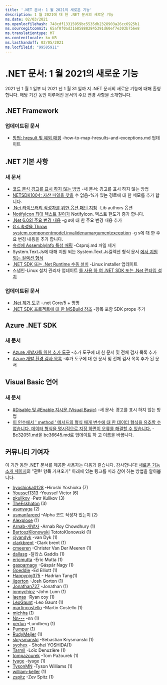 ```yaml
---
title: '.NET 문서: 1 월 2021의 새로운 기능'
description: 1 월 2021에 대 한 .NET 문서의 새로운 기능
ms.date: 02/03/2021
ms.openlocfilehash: 748cdf13315059bc5535db2328903a26cc6925b1
ms.sourcegitcommit: 65af0f0ad316858882845391d60ef7e303b756e8
ms.translationtype: MT
ms.contentlocale: ko-KR
ms.lasthandoff: 02/05/2021
ms.locfileid: "99585911"
---
```

# <a name="net-docs-whats-new-for-january-2021"></a>.NET 문서: 1 월 2021의 새로운 기능

2021 년 1 월 1 일부 터 2021 년 1 월 31 일까 지 .NET 문서의 새로운 기능에 대해 환영 합니다. 해당 기간 동안 이루어진 문서의 주요 변경 사항을 소개합니다.

## <a name="net-framework"></a>.NET Framework

### <a name="updated-articles"></a>업데이트된 문서

- [방법: hresult 및 예외 매핑](../framework/interop/how-to-map-hresults-and-exceptions.md) -how-to-map-hresults-and-exceptions.md 업데이트

## <a name="net-fundamentals"></a>.NET 기본 사항

### <a name="new-articles"></a>새 문서

- [코드 분석 경고를 표시 하지 않는 방법](../fundamentals/code-analysis/suppress-warnings.md) -새 문서: 경고를 표시 하지 않는 방법
- [NETSDK1004: 자산 파일을 찾을](../core/tools/sdk-errors/netsdk1004.md) 수 없음-%가 있는 경로에 대 한 메모를 추가 합니다.
- [.Net 라이브러리 작성자를 위한 옵션 패턴 지침](../core/extensions/options-library-authors.md) -Lib authors 옵션
- [NotifyIcon 최대 텍스트 길이가](../core/compatibility/windows-forms/6.0/notifyicon-text-max-text-length-increased.md) NotifyIcon. 텍스트 한도가 증가 합니다.
- [.Net 6.0의 주요 변경 내용](../core/compatibility/6.0.md) -g s에 대 한 주요 변경 내용 추가
- [G s 속성을 Throw system.componentmodel.invalidenumargumentexception](../core/compatibility/windows-forms/6.0/tablelayoutsettings-apis-throw-invalidenumargumentexception.md) -g s에 대 한 주요 변경 내용을 추가 합니다.
- [속성에 AssemblyInfo 특성 매핑](../core/migration/assembly-info.md) -Csproj.md 파일 제거
- System.Text.Js에 대해 지원 되는 System.Text.Js컬렉션 형식 문서 [에서 지원 되는 컬렉션 형식](../standard/serialization/system-text-json-supported-collection-types.md)
- [.NET SDK 또는 .Net Runtime 수동 설치](../core/install/linux-scripted-manual.md) -Linux installer 업데이트
- 스냅인-Linux 설치 관리자 업데이트 [를 사용 하 여 .NET SDK 또는 .Net 런타임 설치](../core/install/linux-snap.md)

### <a name="updated-articles"></a>업데이트된 문서

- [.Net 제거 도구](../core/additional-tools/uninstall-tool.md) -.net Core/5 + 명명
- [.NET SDK 프로젝트에 대 한 MSBuild 참조](../core/project-sdk/msbuild-props.md) -항목 포함 SDK props 추가

## <a name="azure-net-sdk"></a>Azure .NET SDK

### <a name="new-articles"></a>새 문서

- [Azure 개발자를 위한 추가 도구](../azure/azure-tools.md) -추가 도구에 대 한 문서 및 전체 검사 목록 추가
- [Azure 개발 환경 검사 목록](../azure/dotnet-dev-env-checklist.md) -추가 도구에 대 한 문서 및 전체 검사 목록 추가 된 문서

## <a name="visual-basic-language"></a>Visual Basic 언어

### <a name="new-articles"></a>새 문서

- [#Disable 및 #Enable 지시문 (Visual Basic)](../visual-basic/language-reference/directives/disable-enable.md) -새 문서: 경고를 표시 하지 않는 방법
- [이 인수에서 ' method ' 메서드의 형식 매개 변수에 대 한 데이터 형식을 유추할 수 없습니다. 데이터 형식을 명시적으로 지정 하면이 오류를 해결할 수 있습니다.](../visual-basic/language-reference/error-messages/bc36645.md) -Bc32051.md을 bc36645.md로 업데이트 하 고 이름을 바꿉니다.

## <a name="community-contributors"></a>커뮤니티 기여자

이 기간 동안 .NET 문서를 제공한 사용자는 다음과 같습니다. 감사합니다! [새로운 기능 소개 페이지](index.yml)의 "관련 항목 가져오기" 아래에 있는 링크를 따라 참여 하는 방법을 알아봅니다.

- [hyoshioka0128](https://github.com/hyoshioka0128) -Hiroshi Yoshioka (7)
- [Youssef1313](https://github.com/Youssef1313) -Youssef Victor (6)
- [pkulikov](https://github.com/pkulikov) -Petr Kulikov (3)
- [TheEskhaton](https://github.com/TheEskhaton) (3)
- [asanyaga](https://github.com/asanyaga) (2)
- [usmanfareed](https://github.com/usmanfareed) -Alpha 코드 작성자 있는지 (2)
- [Alexplose](https://github.com/Alexplose) (1)
- [Arnab-개발자](https://github.com/Arnab-Developer) -Arnab Roy Chowdhury (1)
- [BartoszKlonowski](https://github.com/BartoszKlonowski) TototoKlonowski (1)
- [cjvandyk](https://github.com/cjvandyk) -van Dyk (1)
- [clarkbrent](https://github.com/clarkbrent) -Clark brent (1)
- [cmeeren](https://github.com/cmeeren) -Christer Van Der Meeren (1)
- [dallasg](https://github.com/dallasg) -달라스 Gaddis (1)
- [ericmutta](https://github.com/ericmutta) -Eric Mutta (1)
- [gasparnagy](https://github.com/gasparnagy) -Gáspár Nagy (1)
- [Goeddie](https://github.com/GoEddie) -Ed Elliott (1)
- [Happypig375](https://github.com/Happypig375) - Hadrian Tang(1)
- [jjgorton](https://github.com/jjgorton) -Josh Gorton (1)
- [Jonathan727](https://github.com/Jonathan727) -Jonathan (1)
- [jonnychipz](https://github.com/jonnychipz) -John Lunn (1)
- [laenas](https://github.com/laenas) -Ryan coy (1)
- [LeoGaunt](https://github.com/LeoGaunt) -Leo Gaunt (1)
- [martincostello](https://github.com/martincostello) -Martin Costello (1)
- [michha](https://github.com/michha) (1)
- [Nn---](https://github.com/NN---) -nn (1)
- [perlun](https://github.com/perlun) -Lundberg (1)
- [Pumpur](https://github.com/Pumpur) (1)
- [RudyMeijer](https://github.com/RudyMeijer) (1)
- [skrysmanski](https://github.com/skrysmanski) -Sebastian Krysmanski (1)
- [syohex](https://github.com/syohex) - Shohei YOSHIDA(1)
- [Tarmil](https://github.com/Tarmil) -Loïc Denuzière (1)
- [tompazourek](https://github.com/tompazourek) -Tom Pažourek (1)
- [tyage](https://github.com/tyage) -tyage (1)
- [TysonMN](https://github.com/TysonMN) -Tyson Williams (1)
- [william-keller](https://github.com/william-keller) (1)
- [zspitz](https://github.com/zspitz) -Zev Spitz (1)
